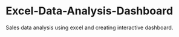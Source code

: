 # Excel-Data-Analysis-Dashboard
Sales data analysis using excel and creating interactive dashboard.
